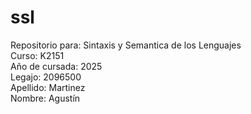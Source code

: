 # ssl
Repositorio para: Sintaxis y Semantica de los Lenguajes  
Curso: K2151  
Año de cursada: 2025  
Legajo: 2096500  
Apellido: Martinez  
Nombre: Agustín
